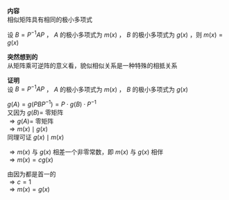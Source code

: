 **内容**  
相似矩阵具有相同的极小多项式  
  
设 $B=P^{-1}AP$ ， $A$ 的极小多项式为 $m(x)$ ， $B$ 的极小多项式为 $g(x)$ ，则 $m(x)=g(x)$   
  
**突然想到的**  
从矩阵乘可逆阵的意义看，貌似相似关系是一种特殊的相抵关系  
  
**证明**  
设 $B=P^{-1}AP$ ， $A$ 的极小多项式为 $m(x)$ ， $B$ 的极小多项式为 $g(x)$   
  
 $g(A)=g(PBP^{-1})=P\cdot g(B)\cdot P^{-1}$   
又因为 $g(B)=$ 零矩阵  
 $\Rightarrow g(A)=$ 零矩阵  
 $\Rightarrow m(x)\mid g(x)$   
同理可证 $g(x)\mid m(x)$   
  
 $\Rightarrow m(x)$ 与 $g(x)$ 相差一个非零常数，即 $m(x)$ 与 $g(x)$ 相伴  
 $\Rightarrow m(x)=c g(x)$   
  
由因为都是首一的  
 $\Rightarrow c=1$   
 $\Rightarrow m(x)=g(x)$   
